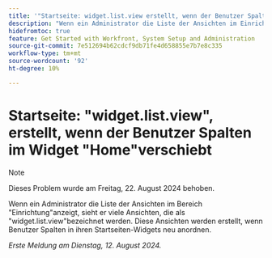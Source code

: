 ```yaml
---
title: '"Startseite: widget.list.view erstellt, wenn der Benutzer Spalten im Widget "Home"verschiebt'
description: "Wenn ein Administrator die Liste der Ansichten im Einrichtungsbereich anzeigt, sehen er viele Ansichten, die als widget.list.view bezeichnet werden. Diese Ansichten werden erstellt, wenn Benutzer Spalten in ihren Startseiten-Widgets neu anordnen."
hidefromtoc: true
feature: Get Started with Workfront, System Setup and Administration
source-git-commit: 7e512694b62cdcf9db71fe4d658855e7b7e8c335
workflow-type: tm+mt
source-wordcount: '92'
ht-degree: 10%

---
```



# Startseite: &quot;widget.list.view&quot;, erstellt, wenn der Benutzer Spalten im Widget &quot;Home&quot;verschiebt

>[!NOTE]
>
>Dieses Problem wurde am Freitag, 22. August 2024 behoben.

Wenn ein Administrator die Liste der Ansichten im Bereich &quot;Einrichtung&quot;anzeigt, sieht er viele Ansichten, die als &quot;widget.list.view&quot;bezeichnet werden. Diese Ansichten werden erstellt, wenn Benutzer Spalten in ihren Startseiten-Widgets neu anordnen.

_Erste Meldung am Dienstag, 12. August 2024._
